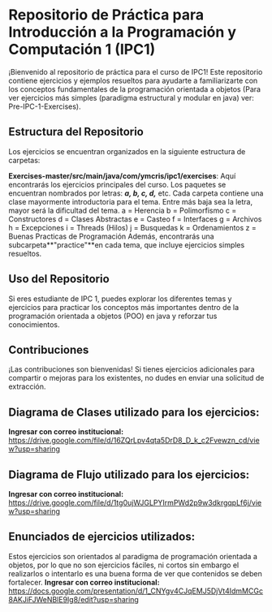 # Repositorio de Práctica para Introducción a la Programación y Computación 1 (IPC1)
¡Bienvenido al repositorio de práctica para el curso de IPC1! Este repositorio contiene ejercicios y ejemplos resueltos para ayudarte a familiarizarte con los conceptos fundamentales de la programación orientada a objetos (Para ver ejercicios más simples (paradigma estructural y modular en java) ver: Pre-IPC-1-Exercises).

## Estructura del Repositorio
Los ejercicios se encuentran organizados en la siguiente estructura de carpetas:

**Exercises-master/src/main/java/com/ymcris/ipc1/exercises**: Aquí encontrarás los ejercicios principales del curso.
Los paquetes se encuentran nombrados por letras: ***a, b, c, d,*** etc.
Cada carpeta contiene una clase mayormente introductoria para el tema.
Entre más baja sea la letra, mayor será la dificultad del tema.
a = Herencia
b = Polimorfismo
c = Constructores
d = Clases Abstractas
e = Casteo
f = Interfaces
g = Archivos
h = Excepciones
i = Threads (Hilos)
j = Busquedas
k = Ordenamientos
z = Buenas Practicas de Programación
Además, encontrarás una subcarpeta**"practice"**en cada tema, que incluye ejercicios simples resueltos.
## Uso del Repositorio
Si eres estudiante de IPC 1, puedes explorar los diferentes temas y ejercicios para practicar los conceptos más importantes dentro de la programación orientada a objetos (POO) en java y reforzar tus conocimientos.
## Contribuciones
¡Las contribuciones son bienvenidas! Si tienes ejercicios adicionales para compartir o mejoras para los existentes, no dudes en enviar una solicitud de extracción.

## Diagrama de Clases utilizado para los ejercicios:
**Ingresar con correo institucional:**
https://drive.google.com/file/d/16ZQrLpv4qta5DrD8_D_k_c2Fvewzn_cd/view?usp=sharing

## Diagrama de Flujo utilizado para los ejercicios:
**Ingresar con correo institucional:**
https://drive.google.com/file/d/1tg0ujWJGLPYIrmPWd2p9w3dkrgqpLf6j/view?usp=sharing

## Enunciados de ejercicios utilizados:
Estos ejercicios son orientados al paradigma de programación orientada a objetos, por lo que no son ejercicios fáciles, ni cortos sin embargo el realizarlos o intentarlo es una buena forma de ver que contenidos se deben fortalecer.
**Ingresar con correo institucional:**
https://docs.google.com/presentation/d/1_CNYgv4CJqEMJ5DjVt4IdmMCGc8AKJiFJWeNBlE9Ig8/edit?usp=sharing
